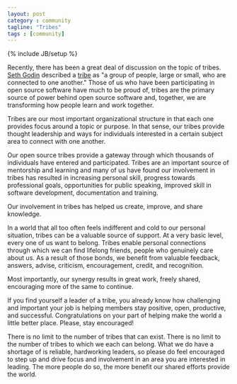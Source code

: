 ```yaml
---
layout: post
category : community
tagline: "Tribes"
tags : [community]
---
```

{% include JB/setup %}

Recently, there has been a great deal of discussion on the topic of tribes.
[Seth Godin](https://twitter.com/ThisIsSethsBlog)
described a [tribe](http://www.amazon.com/Tribes-We-Need-You-Lead/dp/1591842336/ref=sr_1_1?ie=UTF8&qid=1389115690&sr=8-1&keywords=tribes)
as "a group of people, large or small, who are connected
to one another." Those of us who have been participating in open source software have much to be proud of,
tribes are the primary source of power behind open source software and, together,
 we are transforming how people learn and work together.

Tribes are our most important organizational structure in that each one provides focus around a topic or purpose.
In that sense, our tribes provide thought leadership and ways for individuals interested in a certain subject
area to connect with one another.

Our open source tribes provide a gateway through which thousands of individuals have entered and participated.
 Tribes are an important source of mentorship and learning and many of us have found our involvement in tribes
 has resulted in increasing personal skill, progress towards professional goals, opportunities for public speaking,
 improved skill in software development, documentation and training.

Our involvement in tribes has helped us create, improve, and share knowledge.

In a world that all too often feels indifferent and cold to our personal situation,
tribes can be a valuable source of support. At a very basic level, every one of us want to belong.
Tribes enable personal connections through which we can find lifelong friends, people who
genuinely care about us. As a result of those bonds, we benefit from valuable
feedback, answers, advise, criticism, encouragement, credit, and recognition.

Most importantly, our synergy results in great work, freely shared, encouraging more of the same to continue.

If you find yourself a leader of a tribe, you already know how challenging and important your job is helping
 members stay positive, open, productive, and successful. Congratulations on your part of helping
 make the world a little better place. Please, stay encouraged!

There is no limit to the number of tribes that can exist. There is no limit to the number of tribes
to which we each can belong. What we do have a shortage of is reliable, hardworking leaders,
so please do feel encouraged to step up and drive focus and involvement in an area you are interested in leading.
The more people do so, the more benefit our shared efforts provide the world.
